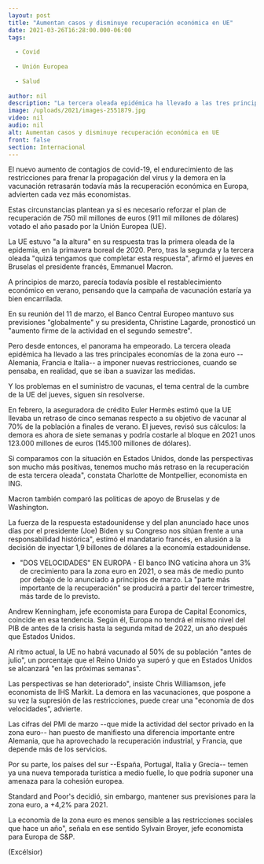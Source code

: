 ```yaml
---
layout: post
title: "Aumentan casos y disminuye recuperación económica en UE"
date: 2021-03-26T16:28:00.000-06:00
tags:
  
  - Covid
  
  - Unión Europea
  
  - Salud
  
author: nil
description: "La tercera oleada epidémica ha llevado a las tres principales economías de la zona euro a imponer nuevas restricciones, cuando se pensaba, en realidad, que se iban a suavizar las medidas"
image: /uploads/2021/images-2551879.jpg
video: nil
audio: nil
alt: Aumentan casos y disminuye recuperación económica en UE
front: false
section: Internacional
---
```


El nuevo aumento de contagios de covid-19, el endurecimiento de las restricciones para frenar la propagación del virus y la demora en la vacunación retrasarán todavía más la recuperación económica en Europa, advierten cada vez más economistas.

Estas circunstancias plantean ya si es necesario reforzar el plan de recuperación de 750 mil millones de euros (911 mil millones de dólares) votado el año pasado por la Unión Europea (UE).

La UE estuvo "a la altura" en su respuesta tras la primera oleada de la epidemia, en la primavera boreal de 2020. Pero, tras la segunda y la tercera oleada "quizá tengamos que completar esta respuesta", afirmó el jueves en Bruselas el presidente francés, Emmanuel Macron.

A principios de marzo, parecía todavía posible el restablecimiento económico en verano, pensando que la campaña de vacunación estaría ya bien encarrilada.

En su reunión del 11 de marzo, el Banco Central Europeo mantuvo sus previsiones "globalmente" y su presidenta, Christine Lagarde, pronosticó un "aumento firme de la actividad en el segundo semestre".

Pero desde entonces, el panorama ha empeorado. La tercera oleada epidémica ha llevado a las tres principales economías de la zona euro --Alemania, Francia e Italia-- a imponer nuevas restricciones, cuando se pensaba, en realidad, que se iban a suavizar las medidas.

Y los problemas en el suministro de vacunas, el tema central de la cumbre de la UE del jueves, siguen sin resolverse.

En febrero, la aseguradora de crédito Euler Hermès estimó que la UE llevaba un retraso de cinco semanas respecto a su objetivo de vacunar al 70% de la población a finales de verano. El jueves, revisó sus cálculos: la demora es ahora de siete semanas y podría costarle al bloque en 2021 unos 123.000 millones de euros (145.100 millones de dólares).

Si comparamos con la situación en Estados Unidos, donde las perspectivas son mucho más positivas, tenemos mucho más retraso en la recuperación de esta tercera oleada", constata Charlotte de Montpellier, economista en ING.

Macron también comparó las políticas de apoyo de Bruselas y de Washington.

La fuerza de la respuesta estadounidense y del plan anunciado hace unos días por el presidente (Joe) Biden y su Congreso nos sitúan frente a una responsabilidad histórica", estimó el mandatario francés, en alusión a la decisión de inyectar 1,9 billones de dólares a la economía estadounidense.

- "DOS VELOCIDADES" EN EUROPA -
El banco ING vaticina ahora un 3% de crecimiento para la zona euro en 2021, o sea más de medio punto por debajo de lo anunciado a principios de marzo. La "parte más importante de la recuperación" se producirá a partir del tercer trimestre, más tarde de lo previsto.

Andrew Kenningham, jefe economista para Europa de Capital Economics, coincide en esa tendencia. Según él, Europa no tendrá el mismo nivel del PIB de antes de la crisis hasta la segunda mitad de 2022, un año después que Estados Unidos.

Al ritmo actual, la UE no habrá vacunado al 50% de su población "antes de julio", un porcentaje que el Reino Unido ya superó y que en Estados Unidos se alcanzará "en las próximas semanas".

Las perspectivas se han deteriorado", insiste Chris Williamson, jefe economista de IHS Markit. La demora en las vacunaciones, que pospone a su vez la supresión de las restricciones, puede crear una "economía de dos velocidades", advierte.

Las cifras del PMI de marzo --que mide la actividad del sector privado en la zona euro-- han puesto de manifiesto una diferencia importante entre Alemania, que ha aprovechado la recuperación industrial, y Francia, que depende más de los servicios.

Por su parte, los países del sur --España, Portugal, Italia y Grecia-- temen ya una nueva temporada turística a medio fuelle, lo que podría suponer una amenaza para la cohesión europea.

Standard and Poor's decidió, sin embargo, mantener sus previsiones para la zona euro, a +4,2% para 2021.

La economía de la zona euro es menos sensible a las restricciones sociales que hace un año", señala en ese sentido Sylvain Broyer, jefe economista para Europa de S&P.

(Excélsior)
